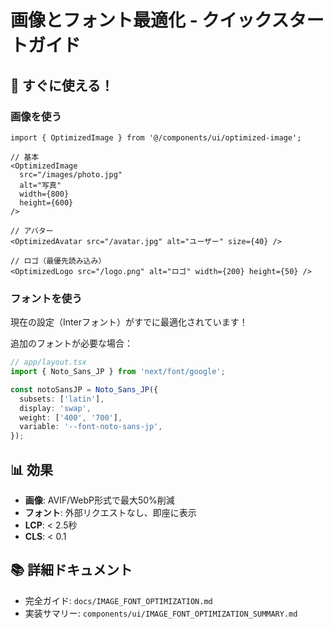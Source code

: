 # 画像とフォント最適化 - クイックスタートガイド

## 🚀 すぐに使える！

### 画像を使う

```tsx
import { OptimizedImage } from '@/components/ui/optimized-image';

// 基本
<OptimizedImage
  src="/images/photo.jpg"
  alt="写真"
  width={800}
  height={600}
/>

// アバター
<OptimizedAvatar src="/avatar.jpg" alt="ユーザー" size={40} />

// ロゴ（最優先読み込み）
<OptimizedLogo src="/logo.png" alt="ロゴ" width={200} height={50} />
```

### フォントを使う

現在の設定（Interフォント）がすでに最適化されています！

追加のフォントが必要な場合：

```typescript
// app/layout.tsx
import { Noto_Sans_JP } from 'next/font/google';

const notoSansJP = Noto_Sans_JP({
  subsets: ['latin'],
  display: 'swap',
  weight: ['400', '700'],
  variable: '--font-noto-sans-jp',
});
```

## 📊 効果

- **画像**: AVIF/WebP形式で最大50%削減
- **フォント**: 外部リクエストなし、即座に表示
- **LCP**: < 2.5秒
- **CLS**: < 0.1

## 📚 詳細ドキュメント

- 完全ガイド: `docs/IMAGE_FONT_OPTIMIZATION.md`
- 実装サマリー: `components/ui/IMAGE_FONT_OPTIMIZATION_SUMMARY.md`
